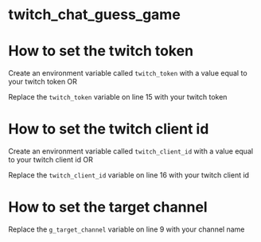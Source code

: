 # twitch_chat_guess_game

# How to set the twitch token
Create an environment variable called `twitch_token` with a value equal to your twitch token OR

Replace the `twitch_token` variable on line 15 with your twitch token

# How to set the twitch client id
Create an environment variable called `twitch_client_id` with a value equal to your twitch client id OR

Replace the `twitch_client_id` variable on line 16 with your twitch client id

# How to set the target channel
Replace the `g_target_channel` variable on line 9 with your channel name
